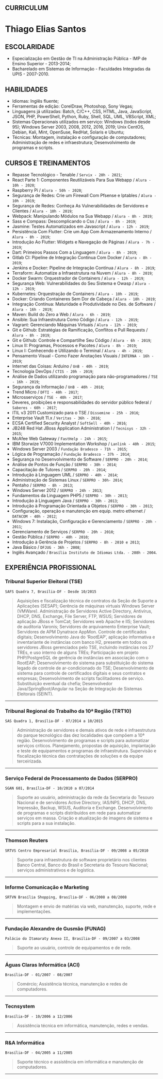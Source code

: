 ## CURRICULUM
# Thiago Elias Santos

## ESCOLARIDADE
- Especialização em Gestão de TI na Administração Pública - IMP de Ensino Superior - 2013-2014;
- Bacharelado em Sistemas de Informação - Faculdades Integradas da UPIS - 2007-2010.

## HABILIDADES
- Idiomas: Inglês fluente;
- Ferramentas de edição: CorelDraw, Photoshop, Sony Vegas; 
- Linguagens já utilizadas: Batch, C/C++, CSS, HTML, Java, JavaScript, JSON, PHP, PowerShell, Python, Ruby, Shell, SQL, UML, VBScript, XML;
- Sistemas Operacionais utilizados em serviço: Windows (todos desde 95); Windows Server 2003, 2008, 2012, 2016, 2019; Unix CentOS, Debian, Kali, Mint, OpenSuse, RedHat, Solaris e Ubuntu;
- Técnicas: Montagem, instalação e configuração de computadores; Administração de redes e infraestrutura; Desenvolvimento de programas e scripts.

## CURSOS E TREINAMENTOS
- Repasse Tecnológico - Tenable / `Servix - 20h - 2021`;
- React Parte 1: Componentes Reutilizáveis Para Sua Webapp / `Alura - 10h - 2020`;
- Raspberry Pi / `Alura - 50h - 2020`;
- Segurança de Redes: Crie um Firewall Com Pfsense e Iptables / `Alura - 10h - 2019`;
- Segurança de Redes: Conheça As Vulnerabilidades de Servidores e Clientes / `Alura - 10h - 2019`;
- Webpack: Manipulando Módulos na Sua Webapp / `Alura - 8h - 2019`;
- Sass e Compass: Descomplicando o Css / `Alura - 8h - 2019`;
- Jasmine: Testes Automatizados em Javascript / `Alura - 12h - 2019`;
- Persistência Com Flutter: Crie um App Com Armazenamento Interno / `Alura - 8h - 2019`;
- Introdução Ao Flutter: Widgets e Navegação de Páginas / `Alura - 7h - 2019`;
- Dart: Primeiros Passos Com a Linguagem / `Alura - 8h - 2019`;
- Gitlab CI: Pipeline de Integração Contínua Com Docker / `Alura - 8h - 2019`;
- Jenkins e Docker: Pipeline de Integração Contínua / `Alura - 8h - 2019`;
- Terraform: Automatize a Infraestrutura na Nuvem / `Alura - 8h - 2019`;
- Docker Swarm: Orquestrador de Containers / `Alura - 12h - 2019`;
- Segurança Web: Vulnerabilidades do Seu Sistema e Owasp / `Alura - 12h - 2019`;
- Kubernetes: Orquestração de Containers / `Alura - 10h - 2019`;
- Docker: Criando Containeres Sem Dor de Cabeça / `Alura - 10h - 2019`;
- Integração Contínua: Maturidade e Produtividade no Des. de Software / `Alura - 16h - 2019`;
- Maven: Build do Zero a Web / `Alura - 6h - 2019`;
- Ansible: Sua Infraestrutura Como Código / `Alura - 12h - 2019`;
- Vagrant: Gerenciando Máquinas Virtuais / `Alura - 12h - 2019`;
- Git e Github: Estratégias de Ramificação, Conflitos e Pull Requests / `Alura - 8h - 2019`;
- Git e Github: Controle e Compartilhe Seu Código / `Alura - 6h - 2019`;
- Linux II: Programas, Processos e Pacotes / `Alura - 8h - 2019`;
- Linux I: Conhecendo e Utilizando o Terminal / `Alura - 4h - 2019`;
- Pensamento Visual - Como Fazer Anotações Visuais / `INTERNA - 16h - 2019`;
- Internet das Coisas: Arduino / `UnB - 40h - 2019`;
- Tecnologia DevOps / `CTIS - 20h - 2019`;
- Análise de Dados utilizando programação para não-programadores / `TSE - 16h - 2019`;
- Segurança da Informação / `UnB - 40h - 2018`;
- Trend Micro / `DFTI - 40h - 2017`;
- Microsserviços / `TSE - 40h - 2017`;
- Deveres, proibições e responsabilidades do servidor público federal / `Saberes - 60h - 2017`;
- ITIL v3 2011 Customizado para o TSE / `Dissemine - 25h - 2016`;
- Enterprise Vault 11.x / `Veritas - 36h - 2016`;
- ECSA Certified Security Analyst / `SoftSell - 40h - 2016`;
- JB248 Red Hat JBoss Application Administration I / `Tecnisys - 32h - 2015`;
- McAfee Web Gateway / `FastHelp - 24h - 2015`;
- IBM Storwize V7000 Implementation Workshop / `Lanlink - 40h - 2015`;
- Windows Server 2003 / `Fundação Bradesco - 71h - 2015`;
- Lógica de Programação / `Fundação Bradesco - 37h - 2014`;
- Segurança no Desenvolvimento de Software / `SERPRO - 20h - 2014`;
- Análise de Pontos de Função / `SERPRO - 30h - 2014`;
- Capacitação de Tutores / `SERPRO - 20h - 2014`;
- Introdução à Linguagem UML / `SERPRO - 40h - 2014`;
- Administração de Sistemas Linux / `SERPRO - 30h- 2014`;
- Pentaho / `SERPRO - 8h - 2013`;
- Windows Server 2012 / `SERPRO - 24h - 2013`;
- Fundamentos da Linguagem PHP5 / `SERPRO - 30h - 2013`;
- Introdução à Linguagem Java / `SERPRO - 30h - 2013`;
- Introdução à Programação Orientada a Objetos / `SERPRO - 30h - 2013`;
- Configuração, operação e manutenção em equip. metro ethernet / `DATACOM - 40h - 2012`;
- Windows 7: Instalação, Configuração e Gerenciamento / `SERPRO - 20h - 2011`;
- Gerenciamento de Serviços / `SERPRO - 20h - 2010`;
- Gestão Pública / `SERPRO - 40h - 2010`;
- Introdução à Gerência de Projetos / `SERPRO - 8h - 2010 e 2013`;
- Java Básico / `DFJUG - 36h - 2008`;
- Inglês Avançado / `Brasília Instituto de Idiomas Ltda. - 208h - 2004`.

## EXPERIÊNCIA PROFISSIONAL
### Tribunal Superior Eleitoral (TSE)  
`SAFS Quadra 7, Brasília-DF - Desde 10/2015`
> Aquisições e fiscalização técnica de contratos da Seção de Suporte a Aplicações (SESAP); Gerência de máquinas virtuais Windows Server (VMWare). Administração de Servidores Active Directory, Antivírus, DHCP, DNS, Exchange, File Server, FTP, WSUS; Servidores de aplicação JBoss e TomCat; Servidores web Apache e IIS; Servidores de auditoria Varonis; Servidores de arquivamento Enterprise Vault; Servidores de APM Dynatrace AppMon. Controle de certificados digitais; Desenvolvimento Java do ‘RootEAP’, aplicação informativa e inventariante de instâncias com banco H2, presente em todos os servidores JBoss gerenciados pelo TSE, incluindo instâncias nos 27 TREs, e uso interno de alguns TREs; Participação em projeto PHP/PostgreSQL de gerência de instâncias em associação com o RootEAP; Desenvolvimento do sistema para substituição do sistema legado de controle de ar-condicionado do TSE; Desenvolvimento de sistema para controle de certificados digitais e seus contratos e empresas; Desenvolvimento de scripts facilitadores de serviço. Substituição eventual da chefia; Desenvolvedor Java/SpringBoot/Angular na Seção de Integração de Sistemas Eleitorais (SEINT).
---  

### Tribunal Regional do Trabalho da 10ª Região (TRT10)  
`SAS Quadra 1, Brasília-DF - 07/2014 a 10/2015`
> Administração de servidores e demais ativos de rede e infraestrutura do parque tecnológico das dez localidades que compõem a 10ª região. Desenvolvimento de programas e scripts para automatizar serviços críticos. Planejamento, propostas de aquisição, implantação e teste de equipamentos e programas de infraestrutura. Supervisão e fiscalização técnica das contratações de soluções e da equipe terceirizada.
---  

### Serviço Federal de Processamento de Dados (SERPRO)  
`SGAN 601, Brasília-DF - 10/2010 a 07/2014`
> Suporte ao usuário, administração da rede da Secretaria do Tesouro Nacional e de servidores Active Directory, IAS/NPS, DHCP, DNS, Impressão, Backup, WSUS, Auditoria e Exchange. Desenvolvimento de programas e scripts distribuídos em rede para automatizar serviços em massa. Criação e atualização de imagens de sistema e scripts para a sua instalação.
---  

### Thomson Reuters  
`SRTVS Centro Empresarial Brasília, Brasília-DF - 09/2008 a 05/2010`
> Suporte para infraestrutura de software proprietário nos clientes Banco Central, Banco do Brasil e Secretaria do Tesouro Nacional; serviços administrativos e de logística.
---  

### Informe Comunicação e Marketing  
`SRTVN Brasília Shopping, Brasília-DF - 06/2008 a 08/2008`
> Montagem e envio de matérias via web, manutenção, suporte, rede e implementações.
---  

### Fundação Alexandre de Gusmão (FUNAG)  
`Palácio do Itamaraty Anexo II, Brasília-DF - 09/2007 a 03/2008`
> Suporte ao usuário, controle de equipamentos e de rede.
---  

### Águas Claras Informática (ACI)  
`Brasília-DF - 01/2007 - 08/2007`
> Comércio; Assistência técnica, manutenção e redes de computadores.
---  

### Tecnsystem  
`Brasília-DF - 10/2006 a 12/2006`
> Assistência técnica em informática, manutenção, redes e vendas.
---  

### R&A Informática  
`Brasília-DF - 04/2005 a 11/2005`
> Suporte técnico e assistência em informática e manutenção de computadores.
---  

